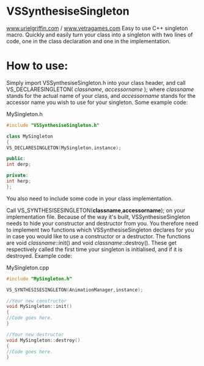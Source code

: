 # VSSynthesiseSingleton
www.urielgriffin.com / www.vetragames.com
Easy to use C++ singleton macro. Quickly and easily turn your class into a singleton with two lines of code, one in the class declaration and one in the implementation. 

# How to use:
Simply import VSSynthesiseSingleton.h into your class header, and call VS_DECLARESINGLETON( _classname_, _accessorname_ ); where _classname_ stands for the actual name of your class, and _accessorname_ stands for the accessor name you wish to use for your singleton. Some example code:

MySingleton.h

```cpp
#include "VSSynthesiseSingleton.h"

class MySingleton
{
VS_DECLARESINGLETON(MySingleton,instance);

public:
int derp;

private:
int herp;
};
```

You also need to include some code in your class implementation.

Call VS_SYNTHESISESINGLETON(__classname__,__accessorname__); on your implementation file. Because of the way it's built, VSSynthesiseSingleton needs to hide your constructor and destructor from you. You therefore need to implement two functions which VSSynthesiseSingleton declares for you in case you would like to use a constructor or a destructor. The functions are void _classname_::init() and void _classname_::destroy(). These get respectively called the first time your singleton is initialised, and if it is destroyed. Example code:

MySingleton.cpp

```cpp
#include "MySingleton.h"

VS_SYNTHESISESINGLETON(AnimationManager,instance);

//Your new constructor
void MySingleton::init()
{
//Code goes here.
}

//Your new destructor
void MySingleton::destroy()
{
//Code goes here.
}
```
